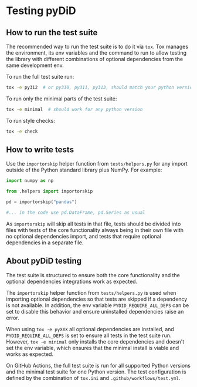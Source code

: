 # Testing pyDiD

## How to run the test suite
The recommended way to run the test suite is to do it via `tox`.
Tox manages the environment, its env variables and the command to run
to allow testing the library with different combinations of optional dependencies
from the same development env.

To run the full test suite run:

```bash
tox -e py312  # or py310, py311, py313, should match your python version
```

To run only the minimal parts of the test suite:

```bash
tox -e minimal  # should work for any python version
```

To run style checks:

```bash
tox -e check
```

## How to write tests

Use the `importorskip` helper function from `tests/helpers.py` for any import outside of
the Python standard library plus NumPy. For example:

```python
import numpy as np

from .helpers import importorskip

pd = importorskip("pandas")

#... in the code use pd.DataFrame, pd.Series as usual
```

As `importorskip` will skip all tests in that file, tests should be divided into
files with tests of the core functionality always being in their own file
with no optional dependencies import, and tests that require optional dependencies
in a separate file.

## About pyDiD testing

The test suite is structured to ensure both the core functionality and the optional
dependencies integrations work as expected.

The `importorskip` helper function from `tests/helpers.py` is used when importing
optional dependencies so that tests are skipped if a dependency is not available.
In addition, the env variable `PYDID_REQUIRE_ALL_DEPS` can be set to disable this behavior
and ensure uninstalled dependencies raise an error.

When using `tox -e pyXXX` all optional dependencies are installed,
and `PYDID_REQUIRE_ALL_DEPS` is set to ensure all tests in the test suite run.
However, `tox -e minimal` only installs the core dependencies and doesn't set the env variable,
which ensures that the minimal install is viable and works as expected.

On GitHub Actions, the full test suite is run for all supported Python versions
and the minimal test suite for one Python version.
The test configuration is defined by the combination of `tox.ini` and `.github/workflows/test.yml`.
